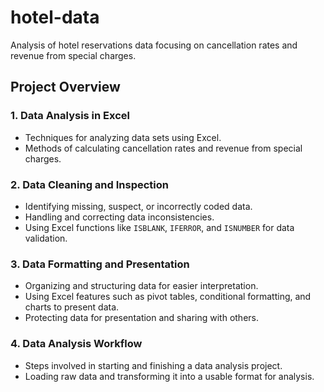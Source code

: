 # hotel-data
Analysis of hotel reservations data focusing on cancellation rates and revenue from special charges.

## Project Overview

### 1. **Data Analysis in Excel**
   - Techniques for analyzing data sets using Excel.
   - Methods of calculating cancellation rates and revenue from special charges.

### 2. **Data Cleaning and Inspection**
   - Identifying missing, suspect, or incorrectly coded data.
   - Handling and correcting data inconsistencies.
   - Using Excel functions like `ISBLANK`, `IFERROR`, and `ISNUMBER` for data validation.

### 3. **Data Formatting and Presentation**
   - Organizing and structuring data for easier interpretation.
   - Using Excel features such as pivot tables, conditional formatting, and charts to present data.
   - Protecting data for presentation and sharing with others.

### 4. **Data Analysis Workflow**
   - Steps involved in starting and finishing a data analysis project.
   - Loading raw data and transforming it into a usable format for analysis.
